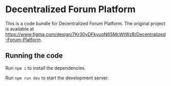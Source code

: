 
  # Decentralized Forum Platform

  This is a code bundle for Decentralized Forum Platform. The original project is available at https://www.figma.com/design/7Kr30yDFkyuoN65McWtWzB/Decentralized-Forum-Platform.

  ## Running the code

  Run `npm i` to install the dependencies.

  Run `npm run dev` to start the development server.
  